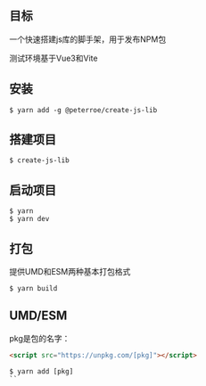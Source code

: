 ## 目标

一个快速搭建js库的脚手架，用于发布NPM包

测试环境基于Vue3和Vite

## 安装

```shell
$ yarn add -g @peterroe/create-js-lib
```

## 搭建项目

```shell
$ create-js-lib
```

## 启动项目

```shell
$ yarn
$ yarn dev
```

## 打包

提供UMD和ESM两种基本打包格式

```shell
$ yarn build
```

## UMD/ESM

pkg是包的名字：

```html
<script src="https://unpkg.com/[pkg]"></script>
```
```shell
$ yarn add [pkg]
``


